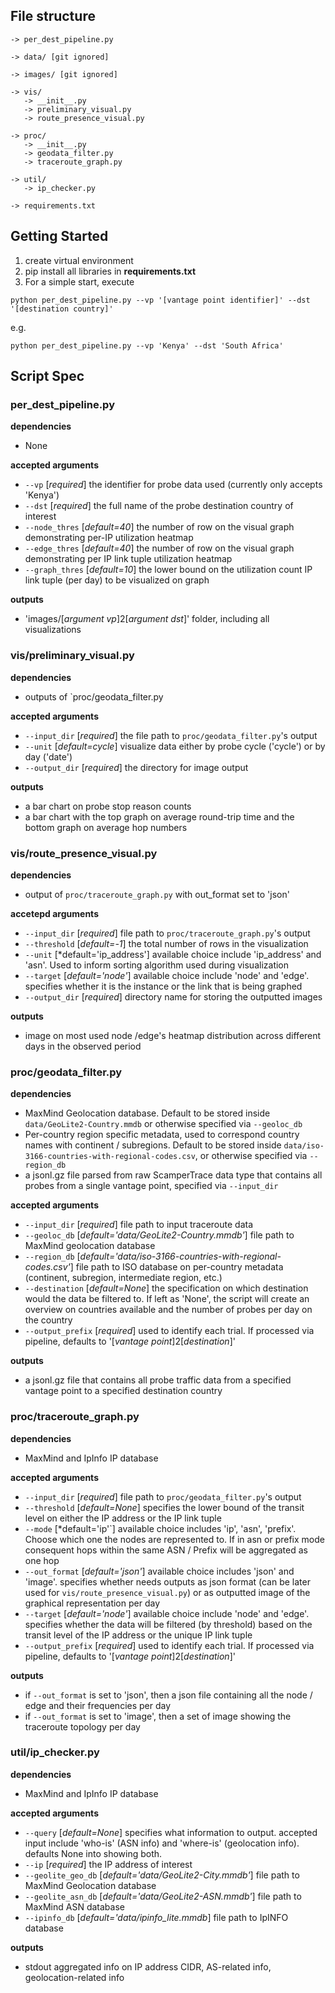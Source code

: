 ## File structure
```plaintext
-> per_dest_pipeline.py 

-> data/ [git ignored]

-> images/ [git ignored]

-> vis/
   -> __init__.py
   -> preliminary_visual.py
   -> route_presence_visual.py

-> proc/
   -> __init__.py
   -> geodata_filter.py
   -> traceroute_graph.py

-> util/
   -> ip_checker.py

-> requirements.txt
```

## Getting Started
1. create virtual environment
2. pip install all libraries in **requirements.txt**
3. For a simple start, execute
```
python per_dest_pipeline.py --vp '[vantage point identifier]' --dst '[destination country]'
```
e.g.
```
python per_dest_pipeline.py --vp 'Kenya' --dst 'South Africa'
```

## Script Spec

### per_dest_pipeline.py
**dependencies**
- None

**accepted arguments**
- `--vp` [*required*] the identifier for probe data used (currently only accepts 'Kenya')
- `--dst` [*required*] the full name of the probe destination country of interest
- `--node_thres` [*default=40*] the number of row on the visual graph demonstrating per-IP utilization heatmap
- `--edge_thres` [*default=40*] the number of row on the visual graph demonstrating per IP link tuple utilization heatmap
- `--graph_thres` [*default=10*] the lower bound on the utilization count IP link tuple (per day) to be visualized on graph

**outputs**
- 'images/[*argument vp*]2[*argument dst*]' folder, including all visualizations

### vis/preliminary_visual.py
**dependencies**
- outputs of `proc/geodata_filter.py
  
**accepted arguments**
- `--input_dir` [*required*] the file path to `proc/geodata_filter.py`'s output
- `--unit` [*default=cycle*] visualize data either by probe cycle ('cycle') or by day ('date')
- `--output_dir` [*required*] the directory for image output

**outputs**
- a bar chart on probe stop reason counts
- a bar chart with the top graph on average round-trip time and the bottom graph on average hop numbers

### vis/route_presence_visual.py
**dependencies**
- output of `proc/traceroute_graph.py` with out_format set to 'json'

**accetepd arguments**
- `--input_dir` [*required*] file path to `proc/traceroute_graph.py`'s output
- `--threshold` [*default=-1*] the total number of rows in the visualization
- `--unit` [*default='ip_address'] available choice include 'ip_address' and 'asn'. Used to inform sorting algorithm used during visualization
- `--target` [*default='node'*] available choice include 'node' and 'edge'. specifies whether it is the instance or the link that is being graphed
- `--output_dir` [*required*] directory name for storing the outputted images

**outputs**
- image on most used node /edge's heatmap distribution across different days in the observed period

### proc/geodata_filter.py
**dependencies**
- MaxMind Geolocation database. Default to be stored inside `data/GeoLite2-Country.mmdb` or otherwise specified via `--geoloc_db`
- Per-country region specific metadata, used to correspond country names with continent / subregions. Default to be stored inside `data/iso-3166-countries-with-regional-codes.csv`, or otherwise specified via `--region_db`
- a jsonl.gz file parsed from raw ScamperTrace data type that contains all probes from a single vantage point, specified via `--input_dir`

**accepted arguments**
- `--input_dir` [*required*] file path to input traceroute data
- `--geoloc_db` [*default='data/GeoLite2-Country.mmdb'*] file path to MaxMind geolocation database
- `--region_db` [*default='data/iso-3166-countries-with-regional-codes.csv'*] file path to ISO database on per-country metadata (continent, subregion, intermediate region, etc.)
- `--destination` [*default=None*] the specification on which destination would the data be filtered to. If left as 'None', the script will create an overview on countries available and the number of probes per day on the country
- `--output_prefix` [*required*] used to identify each trial. If processed via pipeline, defaults to '[*vantage point*]2[*destination*]'

**outputs**
- a jsonl.gz file that contains all probe traffic data from a specified vantage point to a specified destination country 

### proc/traceroute_graph.py
**dependencies**
- MaxMind and IpInfo IP database

**accepted arguments**
- `--input_dir` [*required*] file path to `proc/geodata_filter.py`'s output
- `--threshold` [*default=None*] specifies the lower bound of the transit level on either the IP address or the IP link tuple
- `--mode` [*default='ip'`] available choice includes 'ip', 'asn', 'prefix'. Choose which one the nodes are represented to. If in asn or prefix mode consequent hops within the same ASN / Prefix will be aggregated as one hop
- `--out_format` [*default='json'*] available choice includes 'json' and 'image'. specifies whether needs outputs as json format (can be later used for `vis/route_presence_visual.py`) or as outputted image of the graphical representation per day
- `--target` [*default='node'*] available choice include 'node' and 'edge'. specifies whether the data will be filtered (by threshold) based on the transit level of the IP address or the unique IP link tuple
- `--output_prefix` [*required*] used to identify each trial. If processed via pipeline, defaults to '[*vantage point*]2[*destination*]'

**outputs**
- if `--out_format` is set to 'json', then a json file containing all the node / edge and their frequencies per day
- if `--out_format` is set to 'image', then a set of image showing the traceroute topology per day

### util/ip_checker.py
**dependencies**
- MaxMind and IpInfo IP database

**accepted arguments**
- `--query` [*default=None*] specifies what information to output. accepted input include 'who-is' (ASN info) and 'where-is'
(geolocation info). defaults None into showing both.
- `--ip` [*required*] the IP address of interest
- `--geolite_geo_db` [*default='data/GeoLite2-City.mmdb'*] file path to MaxMind Geolocation database
- `--geolite_asn_db` [*default='data/GeoLite2-ASN.mmdb'*] file path to MaxMind ASN database
- `--ipinfo_db` [*default='data/ipinfo_lite.mmdb*] file path to IpINFO database

**outputs**
- stdout aggregated info on IP address CIDR, AS-related info, geolocation-related info

